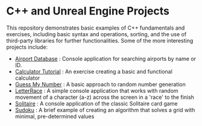 # C++ and Unreal Engine Projects
This repository demonstrates basic examples of C++ fundamentals and exercises, including basic syntax and operations, sorting, and the use of third-party libraries for further functionalities. Some of the more interesting projects include:
- [Airport Database](https://github.com/BrooksRadtke/CPlusPlus-and-Unreal-Engine-Projects/tree/main/AirportDatabase) : Console application for searching airports by name or ID. 
- [Calculator Tutorial](https://github.com/BrooksRadtke/CPlusPlus-and-Unreal-Engine-Projects/tree/main/CalculatorTutorial) : An exercise creating a basic and functional calculator
- [Guess My Number](https://github.com/BrooksRadtke/CPlusPlus-and-Unreal-Engine-Projects/tree/main/GuessMyNumber) : A basic approach to random number generation
- [LetterRace](https://github.com/BrooksRadtke/CPlusPlus-and-Unreal-Engine-Projects/tree/main/LetterRace) : A simple console application that works with random movement of a character (a-z) across the screen in a 'race' to the finish 
- [Solitaire](https://github.com/BrooksRadtke/CPlusPlus-and-Unreal-Engine-Projects/tree/main/Solitaire) : A console application of the classic Solitaire card game
- [Sudoku](https://github.com/BrooksRadtke/CPlusPlus-and-Unreal-Engine-Projects/tree/main/Sudoku) : A brief example of creating an algorithm that solves a grid with minimal, pre-determined values
